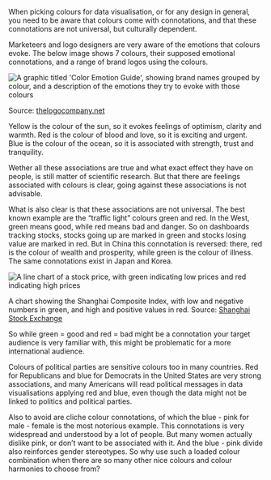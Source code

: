 <script>
    import {Tweet} from 'sveltekit-embed'
</script>

When picking colours for data visualisation, or for any design in general, you need to be aware that colours come with connotations, and that these connotations are not universal, but culturally dependent.

Marketeers and logo designers are very aware of the emotions that colours evoke. The below image shows 7 colours, their supposed emotional connotations, and a range of brand logos using the colours.

![A graphic titled 'Color Emotion Guide', showing brand names grouped by colour, and a description of the emotions they try to evoke with those colours](Colour%20the%20basics%20a90e331756d2497aa8b2b3ce26b9e3de/Color_Emotion_Guide221.webp)

Source: [thelogocompany.net](https://thelogocompany.net/psychology-of-color-in-logo-design/)

Yellow is the colour of the sun, so it evokes feelings of optimism, clarity and warmth. Red is the colour of blood and love, so it is exciting and urgent. Blue is the colour of the ocean, so it is associated with strength, trust and tranquility.

Wether all these associations are true and what exact effect they have on people, is still matter of scientific research. But that there are feelings associated with colours is clear, going against these associations is not advisable.

What is also clear is that these associations are not universal. The best known example are the “traffic light” colours green and red. In the West, green means good, while red means bad and danger. So on dashboards tracking stocks, stocks going up are marked in green and stocks losing value are marked in red. But in China this connotation is reversed: there, red is the colour of wealth and prosperity, while green is the colour of illness. The same connotations exist in Japan and Korea.

![A line chart of a stock price, with green indicating low prices and red indicating high prices](Colour%20the%20basics%20a90e331756d2497aa8b2b3ce26b9e3de/shanghai-stock-exchange.png)

A chart showing the Shanghai Composite Index, with low and negative numbers in green, and high and positive values in red. Source: [Shanghai Stock Exchange](http://www.sse.com.cn/)

So while green = good and red = bad might be a connotation your target audience is very familiar with, this might be problematic for a more international audience.

Colours of political parties are sensitive colours too in many countries. Red for Republicans and blue for Democrats in the United States are very strong associations, and many Americans will read political messages in data visualisations applying red and blue, even though the data might not be linked to politics and political parties.

Also to avoid are cliche colour connotations, of which the blue - pink for male - female is the most notorious example. This connotations is very widespread and understood by a lot of people. But many women actually dislike pink, or don’t want to be associated with it. And the blue - pink divide also reinforces gender stereotypes. So why use such a loaded colour combination when there are so many other nice colours and colour harmonies to choose from?

<Tweet tweetLink="jburnmurdoch/status/1002253114949300225"></Tweet>
